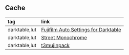 ## Cache

|tag|link|
|:-|:-|
|darktable,lut|[Fujifilm Auto Settings for Darktable](https://github.com/bastibe/Fujifilm-Auto-Settings-for-Darktable)|
|darktable,lut|[Street Monochrome](https://github.com/sfi0zy/street-monochrome)|
|darktable,lut|[t3mujinpack](https://github.com/t3mujin/t3mujinpack)|
